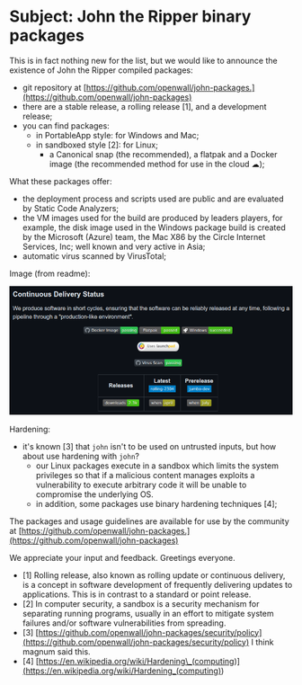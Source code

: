 # Subject: John the Ripper binary packages

This is in fact nothing new for the list, but we would like to announce the existence of John the Ripper compiled packages:

- git repository at [https://github.com/openwall/john-packages.](https://github.com/openwall/john-packages)
- there are a stable release, a rolling release [1], and a development release;
- you can find packages:
  - in PortableApp style: for Windows and Mac;
  - in sandboxed style [2]: for Linux;
    - a Canonical snap (the recommended), a flatpak and a Docker image (the recommended method for use in the cloud ☁);

What these packages offer:

- the deployment process and scripts used are public and are evaluated by Static Code Analyzers;
- the VM images used for the build are produced by leaders players, for example, the disk image used in the Windows package build is created by the Microsoft (Azure) team, the Mac X86 by the Circle Internet Services, Inc; well known and very active in Asia;
- automatic virus scanned by VirusTotal;

Image (from readme):

![Deployment Process](deployment.png)

Hardening:

- it's known [3] that `john` isn't to be used on untrusted inputs, but how about use hardening with `john`?
  - our Linux packages execute in a sandbox which limits the system privileges so that if a malicious content manages exploits a vulnerability to execute arbitrary code it will be unable to compromise the underlying OS.
  - in addition, some packages use binary hardening techniques [4];

The packages and usage guidelines are available for use by the community at [https://github.com/openwall/john-packages.](https://github.com/openwall/john-packages)

We appreciate your input and feedback. Greetings everyone.

- [1] Rolling release, also known as rolling update or continuous delivery, is a concept in software development of
  frequently delivering updates to applications. This is in contrast to a standard or point release.
- [2] In computer security, a sandbox is a security mechanism for separating running programs, usually in an effort
  to mitigate system failures and/or software vulnerabilities from spreading.
- [3] [https://github.com/openwall/john-packages/security/policy](https://github.com/openwall/john-packages/security/policy) I think magnum said this.
- [4] [https://en.wikipedia.org/wiki/Hardening\_(computing)](<https://en.wikipedia.org/wiki/Hardening_(computing)>)
